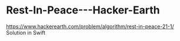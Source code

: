 # Rest-In-Peace---Hacker-Earth
https://www.hackerearth.com/problem/algorithm/rest-in-peace-21-1/ Solution in Swift
